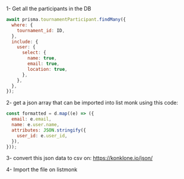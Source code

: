 1- Get all the participants in the DB

```js
await prisma.tournamentParticipant.findMany({
  where: {
    tournament_id: ID,
  },
  include: {
    user: {
      select: {
        name: true,
        email: true,
        location: true,
      },
    },
  },
});
```

2- get a json array that can be imported into list monk using this code:

```js
const formatted = d.map((e) => ({
  email: e.email,
  name: e.user.name,
  attributes: JSON.stringify({
    user_id: e.user_id,
  }),
}));
```

3- convert this json data to csv on:
https://konklone.io/json/

4- Import the file on listmonk
